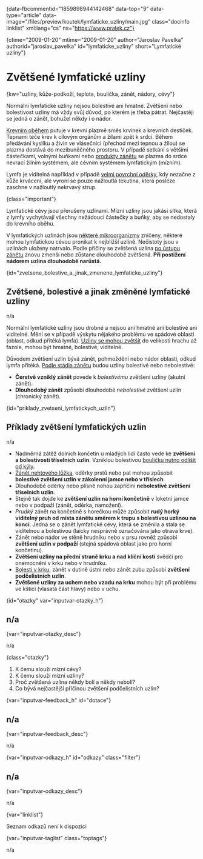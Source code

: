 
{data-fbcommentid="1859898944142468" data-top="9" data-type="article" data-image="/files/preview/koutek/lymfaticke_uzliny/main.jpg" class="docinfo linklist" xml:lang="cs" ns="https://www.pralek.cz"}

{ctime="2009-01-20" mtime="2009-01-20" author="Jaroslav Pavelka" authorid="jaroslav\_pavelka" id="lymfaticke\_uzliny" short="Lymfatické uzliny"}

# Zvětšené lymfatické uzliny

<!-- generated attribute kw by user_udpatekw.sh on 2020-04-10, do not edit -->

{kw="uzliny, kůže-podkoží, teplota, boulička, zánět, nádory, cévy"}

Normální lymfatické uzliny nejsou bolestivé ani hmatné. Zvětšení nebo bolestivost uzliny má vždy svůj důvod, po kterém je třeba pátrat. Nejčastěji se jedná o zánět, bohužel někdy i o nádor.

[Krevním oběhem][1] putuje v krevní plazmě směs krvinek a krevních destiček. Tepnami teče krev k cílovým orgánům a žílami zpět k srdci. Během předávání kyslíku a živin ve vlásečnici (přechod mezi tepnou a žílou) se plazma dostává do mezibuněčného prostoru. V případě setkání s většími částečkami, volnými buňkami nebo [produkty zánětu][2] se plazma do srdce nevrací žilním systémem, ale cévním systémem lymfatickým (mízním).

Lymfa je viditelná například v případě [velmi povrchní oděrky][3], kdy nezačne z kůže krvácení, ale vyroní se pouze nažloutlá tekutina, která posléze zaschne v nažloutlý nekrvavý strup.

{class="important"}

Lymfatické cévy jsou přerušeny uzlinami. Mízní uzliny jsou jakási sítka, která z lymfy vychytávají všechny nežádoucí částečky a buňky, aby se nedostaly do krevního oběhu.

V lymfatických uzlinách jsou [některé mikroorganizmy][4] zničeny, některé mohou lymfatickou cévou pronikat k nejbližší uzlině. Nečistoty jsou v uzlinách uloženy natrvalo. Podle příčiny se zvětšená uzlina [po ústupu zánětu][5] znovu zmenší nebo zůstane dlouhodobě zvětšená. **Při postižení nádorem uzlina dlouhodobě narůstá.**

{id="zvetsene\_bolestive\_a\_jinak\_zmenene\_lymfaticke\_uzliny"}

## Zvětšené, bolestivé a jinak změněné lymfatické uzliny

n/a

Normální lymfatické uzliny jsou drobné a nejsou ani hmatné ani bolestivé ani viditelné. Mění se v případě výskytu nějakého problému ve spádové oblasti (oblast, odkud přitéká lymfa). [Uzliny se mohou zvětšit][6] do velikosti hrachu až fazole, mohou být hmatné, bolestivé, viditelné.

Důvodem zvětšení uzlin bývá zánět, pohmoždění nebo nádor oblasti, odkud lymfa přitéká. [Podle stádia zánětu][7] budou uzliny bolestivé nebo nebolestivé:

  * **Čerstvě vzniklý zánět** povede k _bolestivému_ zvětšení uzliny (akutní zánět).
  * **Dlouhodobý zánět** způsobí dlouhodobé _nebolestivé_ zvětšení uzlin (chronický zánět).

{id="priklady\_zvetseni\_lymfatickych_uzlin"}

## Příklady zvětšení lymfatických uzlin

n/a

  * Nadměrná zátěž dolních končetin u mladých lidí často vede ke **zvětšení a bolestivosti tříselních uzlin**. Vzniklou bolestivou [bouličku nutno odlišit od kýly][8].
  * [Zánět nehtového lůžka][9], oděrky prstů nebo pat mohou způsobit **bolestivé zvětšení uzlin v zákolenní jamce nebo v tříslech**.
  * Dlouhodobé oděrky nebo plísně nohou zapříčiní **nebolestivé zvětšení tříselních uzlin**.
  * Stejně tak dojde ke **zvětšení uzlin na horní končetině** v loketní jamce nebo v podpaží (zánět, oděrka, namožení).
  * _Prudký_ zánět na končetině s horečkou může způsobit **rudý horký viditelný pruh od místa zánětu směrem k trupu s bolestivou uzlinou na konci**. Jedná se o zánět lymfatické cévy, která se změnila a stala se viditelnou a bolestivou (laicky nesprávně označována jako otrava krve).
  * Zánět nebo nádor ve stěně hrudníku nebo v prsu rovněž způsobí **zvětšení uzlin v podpaží** (stejná spádová oblast jako pro horní končetinu).
  * **Zvětšení uzliny na přední straně krku a nad klíční kostí** svědčí pro onemocnění v krku nebo v hrudníku.
  * [Bolesti v krku][2], zánět v dutině ústní nebo zánět zubu způsobí **zvětšení podčelistních uzlin**.
  * **Zvětšené uzliny za uchem nebo vzadu na krku** mohou být při problému ve kštici (vlasatá část hlavy) nebo v uchu.

{id="otazky" var="inputvar-otazky_h"}

## n/a

{var="inputvar-otazky_desc"}

n/a

{class="otazky"}

  1. K čemu slouží mízní cévy?
  2. K čemu slouží mízní uzliny?
  3. Proč zvětšená uzlina někdy bolí a někdy nebolí?
  4. Co bývá nejčastější příčinou zvětšení podčelistních uzlin?

{var="inputvar-feedback_h" id="dotace"}

## n/a

{var="inputvar-feedback_desc"}

n/a

{var="inputvar-odkazy_h" id="odkazy" class="filter"}

## n/a

{var="inputvar-odkazy_desc"}

n/a

{var="linklist"}

Seznam odkazů není k dispozici

{var="inputvar-taglist" class="toptags"}

n/a

 [1]: krevni_tlak
 [2]: bolest_v_krku_angina
 [3]: odreniny_neboli_oderky
 [4]: mikroorganizmy
 [5]: zanet
 [6]: mytus_o_rakovine
 [7]: lecba_zanetu
 [8]: kyla
 [9]: zarustajici_nehty

